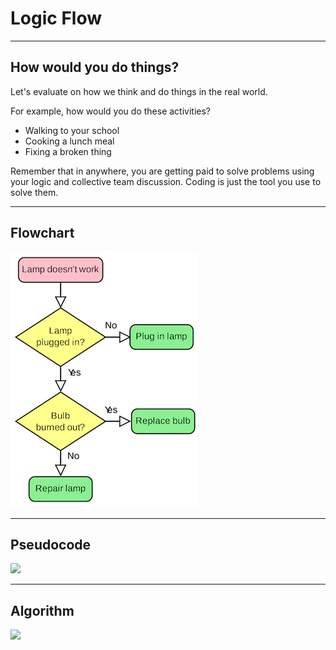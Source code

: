 # Logic Flow

---

## How would you do things?

Let's evaluate on how we think and do things in the real world.

For example, how would you do these activities?

* Walking to your school
* Cooking a lunch meal
* Fixing a broken thing

Remember that in anywhere, you are getting paid to solve problems using your logic and collective team discussion. Coding is just the tool you use to solve them.

---

## Flowchart

![](./assets/flowchart.png)

---

## Pseudocode

![](./assets/pseudocode.png)

---

## Algorithm

![](./assets/algorithm.png)
